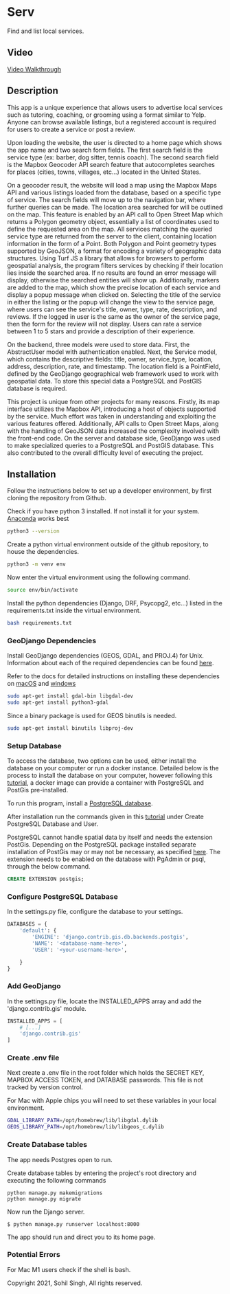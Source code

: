 # Serv

Find and list local services.

## Video

[Video Walkthrough](https://youtu.be/tDvRfcnSwJI)

## Description

This app is a unique experience that allows users to advertise local services such as tutoring, coaching, or grooming using a format similar to Yelp.  Anyone can browse available listings, but a registered account is required for users to create a service or post a review.  

Upon loading the website, the user is directed to a home page which shows the app name and two search form fields.  The first search field is the service type (ex: barber, dog sitter, tennis coach).  The second search field is the Mapbox Geocoder API search feature that autocompletes searches for places (cities, towns, villages, etc...) located in the United States.  

On a geocoder result, the website will load a map using the Mapbox Maps API and various listings loaded from the database, based on a specific type of service.  The search fields will move up to the navigation bar, where further queries can be made.  The location area searched for will be outlined on the map.  This feature is enabled by an API call to Open Street Map which returns a Polygon geometry object, essentially a list of coordinates used to define the requested area on the map.  All services matching the queried service type are returned from the server to the client, containing location information in the form of a Point.  Both Polygon and Point geometry types supported by GeoJSON, a format for encoding a variety of geographic data structures.  Using Turf JS a library that allows for browsers to perform geospatial analysis, the program filters services by checking if their location lies inside the searched area.  If no results are found an error message will display, otherwise the searched entities will show up.  Additionally, markers are added to the map, which show the precise location of each service and display a popup message when clicked on.  Selecting the title of the service in either the listing or the popup will change the view to the service page, where users can see the service's title, owner, type, rate, description, and reviews.  If the logged in user is the same as the owner of the service page, then the form for the review will not display.  Users can rate a service between 1 to 5 stars and provide a description of their experience.

On the backend, three models were used to store data.  First, the AbstractUser model with authentication enabled.  Next, the Service model, which contains the descriptive fields: title, owner, service_type, location, address, description, rate, and timestamp.  The location field is a PointField, defined by the GeoDjango geographical web framework used to work with geospatial data.  To store this special data a PostgreSQL and PostGIS database is required.  

This project is unique from other projects for many reasons.  Firstly, its map interface utilizes the Mapbox API, introducing a host of objects supported by the service.  Much effort was taken in understanding and exploiting the various features offered.  Additionally, API calls to Open Street Maps, along with the handling of GeoJSON data increased the complexity involved with the front-end code.  On the server and database side,  GeoDjango was used to make specialized queries to a PostgreSQL and PostGIS database.  This also contributed to the overall difficulty level of executing the project.  

## Installation

Follow the instructions below to set up a developer environment, by first cloning the repository from Github.


Check if you have python 3 installed.  If not install it for your system.  [Anaconda](https://www.anaconda.com/) works best

```bash
python3 --version
```

Create a python virtual environment outside of the github repository, to house the dependencies.

```bash
python3 -m venv env
```

Now enter the virtual environment using the following command.

```bash
source env/bin/activate
```

Install the python dependencies (Django, DRF, Psycopg2, etc...) listed in the requirements.txt inside the virtual environment.

```bash
bash requirements.txt
```

### GeoDjango Dependencies

Install GeoDjango dependencies (GEOS, GDAL, and PROJ.4) for Unix.  Information about each of the required dependencies can be found [here](https://realpython.com/location-based-app-with-geodjango-tutorial/#creating-a-django-application).

Refer to the docs for detailed instructions on installing these dependencies on [macOS](https://docs.djangoproject.com/en/2.1/ref/contrib/gis/install/#macos) and [windows](https://docs.djangoproject.com/en/2.1/ref/contrib/gis/install/#windows)

```bash
sudo apt-get install gdal-bin libgdal-dev
sudo apt-get install python3-gdal
```

Since a binary package is used for GEOS binutils is needed.

```bash
sudo apt-get install binutils libproj-dev
```


### Setup Database

To access the database, two options can be used, either install the database on your computer or run a docker instance.  Detailed below is the process to install the database on your computer, however following this [tutorial](https://realpython.com/location-based-app-with-geodjango-tutorial/#creating-a-django-application), a docker image can provide a container with PostgreSQL and PostGis pre-installed.  

To run this program, install a [PostgreSQL database](https://www.postgresql.org/download/).

After installation run the commands given in this [tutorial](https://www.digitalocean.com/community/tutorials/how-to-set-up-django-with-postgres-nginx-and-gunicorn-on-ubuntu-16-04) under Create PostgreSQL Database and User. 


PostgreSQL cannot handle spatial data by itself and needs the extension PostGis.  Depending on the PostgreSQL package installed separate installation of PostGis may or may not be necessary, as specified [here](https://postgis.net/install/).  The extension needs to be enabled on the database with PgAdmin or psql, through the below command.

```sql
CREATE EXTENSION postgis;
```
### Configure PostgreSQL Database

In the settings.py file, configure the database to your settings.

```python
DATABASES = {
    'default': {
        'ENGINE': 'django.contrib.gis.db.backends.postgis',
        'NAME': '<database-name-here>',
        'USER': '<your-username-here>',

    }
}
```


### Add GeoDjango

In the settings.py file, locate the INSTALLED_APPS array and add the 'django.contrib.gis' module. 

```python
INSTALLED_APPS = [
    # [...]
    'django.contrib.gis'
]
```

### Create .env file

Next create a .env file in the root folder which holds the SECRET KEY, MAPBOX ACCESS TOKEN, and DATABASE passwords.  This file is not tracked by version control.  

For Mac with Apple chips you will need to set these variables in your local environment.

```bash
GDAL_LIBRARY_PATH=/opt/homebrew/lib/libgdal.dylib 
GEOS_LIBRARY_PATH=/opt/homebrew/lib/libgeos_c.dylib
```


### Create Database tables

The app needs Postgres open to run.

Create database tables by entering the project's root directory and executing the following commands

```shell
python manage.py makemigrations
python manage.py migrate
```

Now run the Django server.

```shell
$ python manage.py runserver localhost:8000
```

The app should run and direct you to its home page.


### Potential Errors

For Mac M1 users check if the shell is bash.

Copyright 2021, Sohil Singh, All rights reserved.
